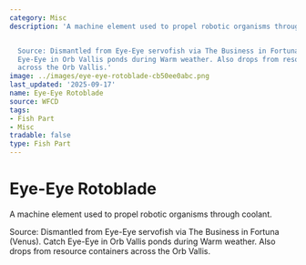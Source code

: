```yaml
---
category: Misc
description: 'A machine element used to propel robotic organisms through coolant.


  Source: Dismantled from Eye-Eye servofish via The Business in Fortuna (Venus). Catch
  Eye-Eye in Orb Vallis ponds during Warm weather. Also drops from resource containers
  across the Orb Vallis.'
image: ../images/eye-eye-rotoblade-cb50ee0abc.png
last_updated: '2025-09-17'
name: Eye-Eye Rotoblade
source: WFCD
tags:
- Fish Part
- Misc
tradable: false
type: Fish Part
---
```


# Eye-Eye Rotoblade

A machine element used to propel robotic organisms through coolant.

Source: Dismantled from Eye-Eye servofish via The Business in Fortuna (Venus). Catch Eye-Eye in Orb Vallis ponds during Warm weather. Also drops from resource containers across the Orb Vallis.

